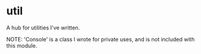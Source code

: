 util
====

A hub for utilities I've written.

NOTE: 'Console' is a class I wrote for private uses, and is not included with this module.